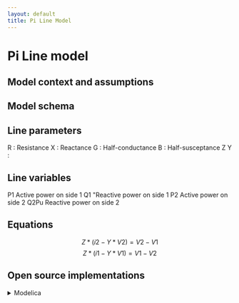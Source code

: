 ```yaml
---
layout: default
title: Pi Line Model
---
```

# Pi Line model 

## Model context and assumptions

## Model schema

## Line parameters
  R : Resistance 
  X : Reactance 
  G : Half-conductance 
  B : Half-susceptance 
  Z
  Y : 
## Line variables
  P1 Active power on side 1 
  Q1 "Reactive power on side 1 
  P2 Active power on side 2 
  Q2Pu Reactive power on side 2


## Equations 
 $$Z * (i2 - Y * V2) = V2  - V1 $$
 $$Z * (i1 - Y * V1) = V1 - V2 $$


## Open source implementations
<details>
<summary>Modelica</summary>
<br>
[Dynawo public library](https://github.com/dynawo/dynawo/blob/master/dynawo/sources/Models/Modelica/Dynawo/Electrical/Lines/Line.mo).
</details>
